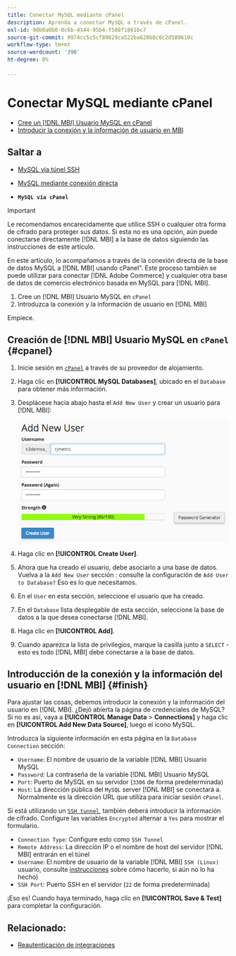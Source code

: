 ```yaml
---
title: Conectar MySQL mediante cPanel
description: Aprenda a conectar MySQL a través de cPanel.
exl-id: 90b0a0b0-8c6b-4144-95b4-f588f18616c7
source-git-commit: 9974cc5c5cf89829ca522ba620b8c0c2d509610c
workflow-type: tm+mt
source-wordcount: '390'
ht-degree: 0%

---
```


# Conectar MySQL mediante cPanel

* [Cree un [!DNL MBI] Usuario MySQL en cPanel](#cpanel)
* [Introducir la conexión y la información de usuario en MBI](#finish)

## Saltar a

* [MySQL vía túnel SSH](../integrations/mysql-via-ssh-tunnel.md)
* [MySQL mediante conexión directa](../integrations/mysql-via-a-direct-connection.md)

* **`MySQL via cPanel`**

>[!IMPORTANT]
>
>Le recomendamos encarecidamente que utilice SSH o cualquier otra forma de cifrado para proteger sus datos. Si esta no es una opción, aún puede conectarse directamente [!DNL MBI] a la base de datos siguiendo las instrucciones de este artículo.

En este artículo, lo acompañamos a través de la conexión directa de la base de datos MySQL a [!DNL MBI] usando cPanel&quot;. Este proceso también se puede utilizar para conectar [!DNL Adobe Commerce] y cualquier otra base de datos de comercio electrónico basada en MySQL para [!DNL MBI].

1. Cree un [!DNL MBI] Usuario MySQL en `cPanel`
1. Introduzca la conexión y la información de usuario en [!DNL MBI]

Empiece.

## Creación de [!DNL MBI] Usuario MySQL en `cPanel` {#cpanel}

1. Inicie sesión en [`cPanel`](../../../data-analyst/importing-data/integrations/mysql-via-cpanel.md) a través de su proveedor de alojamiento.
1. Haga clic en **[!UICONTROL MySQL Databases]**, ubicado en el `Database` para obtener más información.
1. Desplácese hacia abajo hasta el `Add New User` y crear un usuario para [!DNL MBI]:

   ![](../../../assets/create-mbi-mysql-user-cpanel.png)

1. Haga clic en **[!UICONTROL Create User]**.
1. Ahora que ha creado el usuario, debe asociarlo a una base de datos. Vuelva a la `Add New User` sección : consulte la configuración de `Add User to Database?` Eso es lo que necesitamos.
1. En el `User` en esta sección, seleccione el usuario que ha creado.
1. En el `Database` lista desplegable de esta sección, seleccione la base de datos a la que desea conectarse [!DNL MBI].
1. Haga clic en **[!UICONTROL Add]**.
1. Cuando aparezca la lista de privilegios, marque la casilla junto a `SELECT` - esto es todo [!DNL MBI] debe conectarse a la base de datos.

## Introducción de la conexión y la información del usuario en [!DNL MBI] {#finish}

Para ajustar las cosas, debemos introducir la conexión y la información del usuario en [!DNL MBI]. ¿Dejó abierta la página de credenciales de MySQL? Si no es así, vaya a **[!UICONTROL Manage Data** > **Connections]** y haga clic en **[!UICONTROL Add New Data Source]**, luego el icono MySQL.

Introduzca la siguiente información en esta página en la `Database Connection` sección:

* `Username`: El nombre de usuario de la variable [!DNL MBI] Usuario MySQL
* `Password`: La contraseña de la variable [!DNL MBI] Usuario MySQL
* `Port`: Puerto de MySQL en su servidor (`3306` de forma predeterminada)
* `Host`: La dirección pública del `MySQL` server [!DNL MBI] se conectará a. Normalmente es la dirección URL que utiliza para iniciar sesión `cPanel`.

Si está utilizando un [`SSH tunnel`](../integrations/mysql-via-ssh-tunnel.md), también deberá introducir la información de cifrado. Configure las variables `Encrypted` alternar a `Yes` para mostrar el formulario.

* `Connection Type`: Configure esto como `SSH Tunnel`
* `Remote Address`: La dirección IP o el nombre de host del servidor [!DNL MBI] entrarán en el túnel
* `Username`: El nombre de usuario de la variable [!DNL MBI] `SSH (Linux)` usuario, consulte [instrucciones](../../../data-analyst/importing-data/integrations/mysql-via-ssh-tunnel.md) sobre cómo hacerlo, si aún no lo ha hecho)
* `SSH Port`: Puerto SSH en el servidor (`22` de forma predeterminada)

¡Eso es! Cuando haya terminado, haga clic en **[!UICONTROL Save & Test]** para completar la configuración.

## Relacionado:

* [Reautenticación de integraciones](https://experienceleague.adobe.com/docs/commerce-knowledge-base/kb/how-to/mbi-reauthenticating-integrations.html?lang=en)
